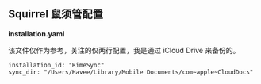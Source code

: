 Squirrel 鼠须管配置
-------------------

**installation.yaml**

该文件仅作为参考，关注的仅两行配置，我是通过 iCloud Drive 来备份的。

    installation_id: "RimeSync"
    sync_dir: "/Users/Havee/Library/Mobile Documents/com~apple~CloudDocs"
